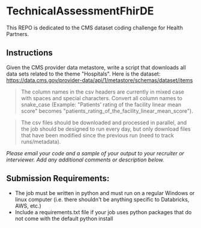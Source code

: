 # TechnicalAssessmentFhirDE
This REPO is dedicated to the CMS dataset coding challenge for Health Partners.

## Instructions
Given the CMS provider data metastore, write a script that downloads all data sets related to the theme "Hospitals". 
Here is the dataset: https://data.cms.gov/provider-data/api/1/metastore/schemas/dataset/items

> The column names in the csv headers are currently in mixed case with spaces and special characters. Convert all column names to snake_case (Example: "Patients’ rating of the facility linear mean score" becomes "patients_rating_of_the_facility_linear_mean_score").  

> The csv files should be downloaded and processed in parallel, and the job should be designed to run every day, but only download files that have been modified since the previous run (need to track runs/metadata).  

_Please email your code and a sample of your output to your recruiter or interviewer.  Add any additional comments or description below._

## Submission Requirements:
- The job must be written in python and must run on a regular Windows or linux computer (i.e. there shouldn't be anything specific to Databricks, AWS, etc.)
- Include a requirements.txt file if your job uses python packages that do not come with the default python install
